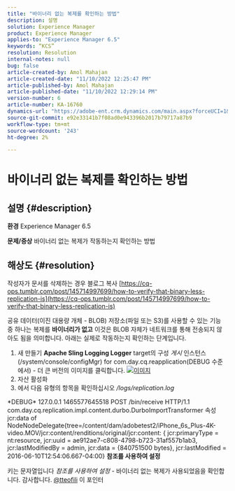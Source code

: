 ```yaml
---
title: "바이너리 없는 복제를 확인하는 방법"
description: 설명
solution: Experience Manager
product: Experience Manager
applies-to: "Experience Manager 6.5"
keywords: “KCS”
resolution: Resolution
internal-notes: null
bug: false
article-created-by: Amol Mahajan
article-created-date: "11/10/2022 12:25:47 PM"
article-published-by: Amol Mahajan
article-published-date: "11/10/2022 12:29:14 PM"
version-number: 6
article-number: KA-16760
dynamics-url: "https://adobe-ent.crm.dynamics.com/main.aspx?forceUCI=1&pagetype=entityrecord&etn=knowledgearticle&id=2ab840c8-f260-ed11-9561-6045bd006268"
source-git-commit: e92e33141b7f08ad0e943396b2017b79717a87b9
workflow-type: tm+mt
source-wordcount: '243'
ht-degree: 2%

---
```


# 바이너리 없는 복제를 확인하는 방법

## 설명 {#description}

<b>환경</b>
Experience Manager 6.5


<b>문제/증상</b>
바이너리 없는 복제가 작동하는지 확인하는 방법


## 해상도 {#resolution}


작성자가 문서를 삭제하는 경우 블로그 복사 [https://cq-ops.tumblr.com/post/145714997699/how-to-verify-that-binary-less-replication-is](https://cq-ops.tumblr.com/post/145714997699/how-to-verify-that-binary-less-replication-is)

공유 데이터(이진 대용량 개체 - BLOB) 저장소(파일 또는 S3)를 사용할 수 있는 기능 중 하나는 복제를 <b>바이너리가 없고</b> 이것은 BLOB 자체가 네트워크를 통해 전송되지 않아도 됨을 의미합니다. 아래는 실제로 작동하는지 확인하는 단계입니다.



1. 새 만들기 <b>Apache Sling Logging Logger</b> target의 구성 *게시* 인스턴스(/system/console/configMgr) for com.day.cq.reapplication(DEBUG 수준에서) - 더 큰 버전의 이미지를 클릭합니다. [![이미지](https://64.media.tumblr.com/7399cc8fc96a1bb17456e9aff2af2999/tumblr_inline_p9j3kgHl8K1r414c2_500.png)](https://href.li/?http://jayan.kandathil.ca/CQ-OPS/aem62/LoggingLogger-Replication.png)
2. 자산 활성화
3. 에서 다음 유형의 항목을 확인하십시오 */logs/replication.log*


\*DEBUG\* 127.0.0.1 1465577645518 POST /bin/receive HTTP/1.1 com.day.cq.replication.impl.content.durbo.DurboImportTransformer 속성 jcr:data of NodeNodeDelegate{tree=/content/dam/adobetest2/iPhone_6s_Plus-4K-video.MOV/jcr:content/renditions/original/jcr:content: { jcr:primaryType = nt:resource, jcr:uuid = ae912ae7-c808-4798-b723-31af557b1ab3, jcr:lastModifiedBy = admin, jcr:data = {840751500 bytes}, jcr:lastModified = 2016-06-10T12:54:06.667-04:00} <b>참조를 사용하여 설정</b>

키는 문자열입니다 *참조를 사용하여 설정* - 바이너리 없는 복제가 사용되었음을 확인합니다. 감사합니다. [@tteofili](https://twitter.com/tteofili) 이 포인터


